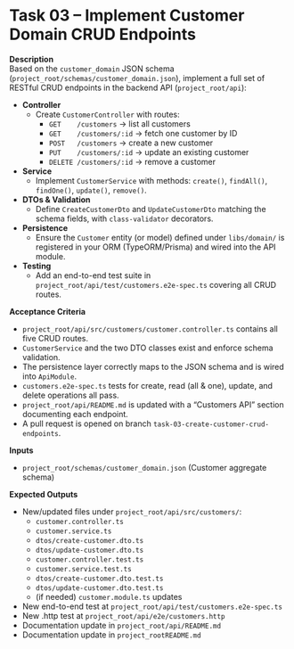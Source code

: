 # Task 03 – Implement Customer Domain CRUD Endpoints

**Description**  
Based on the `customer_domain` JSON schema (`project_root/schemas/customer_domain.json`), implement a full set of RESTful CRUD endpoints in the backend API (`project_root/api`):

- **Controller**
    - Create `CustomerController` with routes:
        - `GET    /customers`        → list all customers
        - `GET    /customers/:id`    → fetch one customer by ID
        - `POST   /customers`        → create a new customer
        - `PUT    /customers/:id`    → update an existing customer
        - `DELETE /customers/:id`    → remove a customer
- **Service**
    - Implement `CustomerService` with methods: `create()`, `findAll()`, `findOne()`, `update()`, `remove()`.
- **DTOs & Validation**
    - Define `CreateCustomerDto` and `UpdateCustomerDto` matching the schema fields, with `class-validator` decorators.
- **Persistence**
    - Ensure the `Customer` entity (or model) defined under `libs/domain/` is registered in your ORM (TypeORM/Prisma) and wired into the API module.
- **Testing**
    - Add an end-to-end test suite in `project_root/api/test/customers.e2e-spec.ts` covering all CRUD routes.

**Acceptance Criteria**
- `project_root/api/src/customers/customer.controller.ts` contains all five CRUD routes.
- `CustomerService` and the two DTO classes exist and enforce schema validation.
- The persistence layer correctly maps to the JSON schema and is wired into `ApiModule`.
- `customers.e2e-spec.ts` tests for create, read (all & one), update, and delete operations all pass.
- `project_root/api/README.md` is updated with a “Customers API” section documenting each endpoint.
- A pull request is opened on branch `task-03-create-customer-crud-endpoints`.

**Inputs**
- `project_root/schemas/customer_domain.json` (Customer aggregate schema)

**Expected Outputs**
- New/updated files under `project_root/api/src/customers/`:
    - `customer.controller.ts`
    - `customer.service.ts`
    - `dtos/create-customer.dto.ts`
    - `dtos/update-customer.dto.ts`
    - `customer.controller.test.ts`
    - `customer.service.test.ts`
    - `dtos/create-customer.dto.test.ts`
    - `dtos/update-customer.dto.test.ts`
    - (if needed) `customer.module.ts` updates
- New end-to-end test at `project_root/api/test/customers.e2e-spec.ts`
- New .http test at `project_root/api/e2e/customers.http`
- Documentation update in `project_root/api/README.md`  
- Documentation update in `project_rootREADME.md`  
